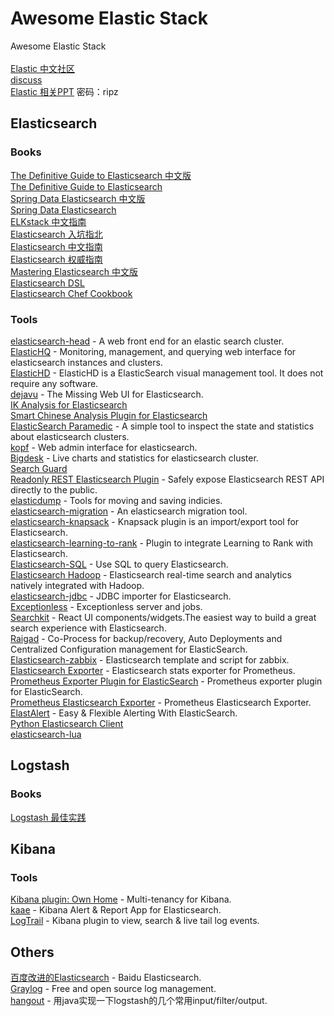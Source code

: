 # Awesome Elastic Stack
Awesome Elastic Stack <br /><br />
[Elastic 中文社区](http://elasticsearch.cn/) <br />
[discuss](https://discuss.elastic.co/) <br />
[Elastic 相关PPT](http://pan.baidu.com/s/1kVxKgSJ) 密码：ripz <br />

## Elasticsearch

### Books
[The Definitive Guide to Elasticsearch 中文版](https://github.com/looly/elasticsearch-definitive-guide-cn) <br />
[The Definitive Guide to Elasticsearch](https://github.com/elastic/elasticsearch-definitive-guide) <br />
[Spring Data Elasticsearch 中文版](https://es.yemengying.com/) <br />
[Spring Data Elasticsearch](http://docs.spring.io/spring-data/elasticsearch/docs/current/reference/html/) <br />
[ELKstack 中文指南](https://chenryn.gitbooks.io/elk-stack-guide-cn/) <br />
[Elasticsearch 入坑指北](https://infaye.gitbooks.io/elasticsearch-fornorth/content/) <br />
[Elasticsearch 中文指南](https://endymecy.gitbooks.io/elasticsearch-guide-chinese/content/) <br />
[Elasticsearch 权威指南](https://fuxiaopang.gitbooks.io/learnelasticsearch/) <br />
[Mastering Elasticsearch 中文版](https://wizardforcel.gitbooks.io/mastering-elasticsearch/content/) <br />
[Elasticsearch DSL](http://elasticsearch-dsl.readthedocs.io/en/latest/) <br />
[Elasticsearch Chef Cookbook](https://github.com/elastic/cookbook-elasticsearch) <br />

### Tools
[elasticsearch-head](https://github.com/mobz/elasticsearch-head) - A web front end for an elastic search cluster. <br />
[ElasticHQ](https://github.com/royrusso/elasticsearch-HQ) - Monitoring, management, and querying web interface for elasticsearch instances and clusters. <br />
[ElasticHD](https://github.com/farmerx/ElasticHD) - ElasticHD is a ElasticSearch visual management tool. It does not require any software. <br />
[dejavu](https://github.com/appbaseio/dejaVu) - The Missing Web UI for Elasticsearch. <br />
[IK Analysis for Elasticsearch](https://github.com/medcl/elasticsearch-analysis-ik) <br />
[Smart Chinese Analysis Plugin for Elasticsearch](https://github.com/elastic/elasticsearch-analysis-smartcn) <br />
[ElasticSearch Paramedic](https://github.com/karmi/elasticsearch-paramedic) - A simple tool to inspect the state and statistics about elasticsearch clusters. <br />
[kopf](https://github.com/lmenezes/elasticsearch-kopf) - Web admin interface for elasticsearch. <br />
[Bigdesk](https://github.com/lukas-vlcek/bigdesk) - Live charts and statistics for elasticsearch cluster. <br />
[Search Guard](https://github.com/floragunncom/search-guard) <br />
[Readonly REST Elasticsearch Plugin](https://github.com/sscarduzio/elasticsearch-readonlyrest-plugin) - Safely expose Elasticsearch REST API directly to the public. <br />
[elasticdump](https://github.com/taskrabbit/elasticsearch-dump) - Tools for moving and saving indicies. <br />
[elasticsearch-migration](https://github.com/medcl/elasticsearch-migration) - An elasticsearch migration tool. <br />
[elasticsearch-knapsack](https://github.com/jprante/elasticsearch-knapsack) - Knapsack plugin is an import/export tool for Elasticsearch. <br />
[elasticsearch-learning-to-rank](https://github.com/o19s/elasticsearch-learning-to-rank) - Plugin to integrate Learning to Rank with Elasticsearch. <br />
[Elasticsearch-SQL](https://github.com/NLPchina/elasticsearch-sql/) - Use SQL to query Elasticsearch. <br />
[Elasticsearch Hadoop](https://github.com/elastic/elasticsearch-hadoop) - Elasticsearch real-time search and analytics natively integrated with Hadoop. <br />
[elasticsearch-jdbc](https://github.com/jprante/elasticsearch-jdbc) - JDBC importer for Elasticsearch. <br />
[Exceptionless](https://github.com/exceptionless/Exceptionless) - Exceptionless server and jobs. <br />
[Searchkit](https://github.com/searchkit/searchkit) - React UI components/widgets.The easiest way to build a great search experience with Elasticsearch. <br />
[Raigad](https://github.com/Netflix/Raigad) - Co-Process for backup/recovery, Auto Deployments and Centralized Configuration management for ElasticSearch. <br />
[Elasticsearch-zabbix](https://github.com/ejimz/Elasticsearch-zabbix) - Elasticsearch template and script for zabbix. <br />
[Elasticsearch Exporter](https://github.com/justwatchcom/elasticsearch_exporter) - Elasticsearch stats exporter for Prometheus. <br />
[Prometheus Exporter Plugin for ElasticSearch](https://github.com/vvanholl/elasticsearch-prometheus-exporter) - Prometheus exporter plugin for ElasticSearch. <br />
[Prometheus Elasticsearch Exporter](https://github.com/braedon/prometheus-es-exporter) - Prometheus Elasticsearch Exporter. <br />
[ElastAlert](https://github.com/yelp/elastalert) - Easy & Flexible Alerting With ElasticSearch. <br />
[Python Elasticsearch Client](http://elasticsearch-py.readthedocs.io/en/master/index.html) <br />
[elasticsearch-lua](https://github.com/DhavalKapil/elasticsearch-lua) <br />

## Logstash

### Books
[Logstash 最佳实践](http://udn.yyuap.com/doc/logstash-best-practice-cn/index.html) <br />

## Kibana

### Tools
[Kibana plugin: Own Home](https://github.com/wtakase/kibana-own-home) - Multi-tenancy for Kibana. <br />
[kaae](https://github.com/elasticfence/kaae) - Kibana Alert & Report App for Elasticsearch. <br />
[LogTrail](https://github.com/sivasamyk/logtrail) - Kibana plugin to view, search & live tail log events. <br />

## Others
[百度改进的Elasticsearch](https://github.com/baidu/Elasticsearch) - Baidu Elasticsearch. <br />
[Graylog](https://github.com/Graylog2/graylog2-server) - Free and open source log management. <br />
[hangout](https://github.com/childe/hangout) - 用java实现一下logstash的几个常用input/filter/output. <br />
